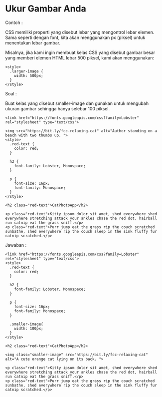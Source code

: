 # Ukur Gambar Anda

Contoh :

CSS memiliki properti yang disebut lebar yang mengontrol lebar elemen. Sama seperti dengan font, kita akan menggunakan px \(piksel\) untuk menentukan lebar gambar.

Misalnya, jika kami ingin membuat kelas CSS yang disebut gambar besar yang memberi elemen HTML lebar 500 piksel, kami akan menggunakan:

```
<style>
  .larger-image {
    width: 500px;
  }
</style>
```

Soal :

Buat kelas yang disebut smaller-image dan gunakan untuk mengubah ukuran gambar sehingga hanya selebar 100 piksel.

```
<link href="https://fonts.googleapis.com/css?family=Lobster" rel="stylesheet" type="text/css">

<img src="https://bit.ly/fcc-relaxing-cat" alt="Author standing on a beach with two thumbs up. ">
<style>
  .red-text {
    color: red;
  }

  h2 {
    font-family: Lobster, Monospace;
  }

  p {
    font-size: 16px;
    font-family: Monospace;
  }
</style>

<h2 class="red-text">CatPhotoApp</h2>

<p class="red-text">Kitty ipsum dolor sit amet, shed everywhere shed everywhere stretching attack your ankles chase the red dot, hairball run catnip eat the grass sniff.</p>
<p class="red-text">Purr jump eat the grass rip the couch scratched sunbathe, shed everywhere rip the couch sleep in the sink fluffy fur catnip scratched.</p>
```

Jawaban :

```
<link href="https://fonts.googleapis.com/css?family=Lobster" rel="stylesheet" type="text/css">
<style>
  .red-text {
    color: red;
  }

  h2 {
    font-family: Lobster, Monospace;
  }

  p {
    font-size: 16px;
    font-family: Monospace;
  }

  .smaller-image{
    width: 100px;
  }
</style>

<h2 class="red-text">CatPhotoApp</h2>

<img class="smaller-image" src="https://bit.ly/fcc-relaxing-cat" alt="A cute orange cat lying on its back. ">

<p class="red-text">Kitty ipsum dolor sit amet, shed everywhere shed everywhere stretching attack your ankles chase the red dot, hairball run catnip eat the grass sniff.</p>
<p class="red-text">Purr jump eat the grass rip the couch scratched sunbathe, shed everywhere rip the couch sleep in the sink fluffy fur catnip scratched.</p>
```



